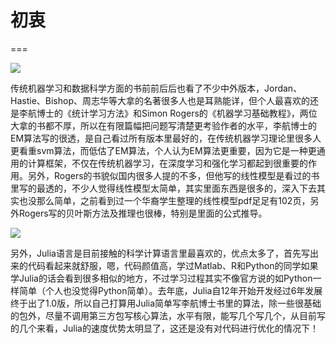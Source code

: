 # 初衷

===

![](https://images-cn.ssl-images-amazon.com/images/I/414d9gcZNbL._SX313_BO1,204,203,200_.jpg)

传统机器学习和数据科学方面的书前前后后也看了不少中外版本，Jordan、Hastie、Bishop、周志华等大拿的名著很多人也是耳熟能详，但个人最喜欢的还是李航博士的《统计学习方法》和Simon Rogers的《机器学习基础教程》，两位大拿的书都不厚，所以在有限篇幅把问题写清楚更考验作者的水平，李航博士的EM算法写的很透，是自己看过所有版本里最好的，在传统机器学习理论里很多人更看重svm算法，而低估了EM算法，个人认为EM算法更重要，因为它是一种更通用的计算框架，不仅在传统机器学习，在深度学习和强化学习都起到很重要的作用。另外，Rogers的书貌似国内很多人提的不多，但他写的线性模型是看过的书里写的最透的，不少人觉得线性模型太简单，其实里面东西是很多的，深入下去其实也没那么简单，之前看到过一个华裔学生整理的线性模型pdf足足有102页，另外Rogers写的贝叶斯方法及推理也很棒，特别是里面的公式推导。

![](https://p.ssl.qhimg.com/dmsmfl/120_75_/t016c6de1c7c7fcf6db.png?size=591x400&phash=6897457096129765387)

另外，Julia语言是目前接触的科学计算语言里最喜欢的，优点太多了，首先写出来的代码看起来就舒服，嗯，代码颜值高，学过Matlab、R和Python的同学如果学Julia的话会看到很多相似的地方，不过学习过程其实不像官方说的如Python一样简单（个人也没觉得Python简单）。去年底，Julia自12年开始开发经过6年发展终于出了1.0版，所以自己打算用Julia简单写李航博士书里的算法，除一些很基础的包外，尽量不调用第三方包写核心算法，水平有限，能写几个写几个，从目前写的几个来看，Julia的速度优势太明显了，这还是没有对代码进行优化的情况下！